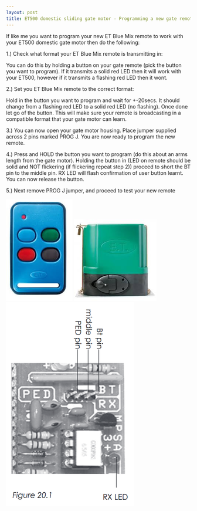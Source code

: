 ```yaml
---
layout: post
title: ET500 domestic sliding gate motor - Programming a new gate remote
---
```


If like me you want to program your new ET Blue Mix remote to work with your ET500 domestic gate motor then do the following:

1.) Check what format your ET Blue Mix remote is transmitting in:

You can do this by holding a button on your gate remote (pick the button you want to program). If it transmits a solid red LED then it will work with your ET500, however if it transmits a flashing red LED then it wont.

2.) Set you ET Blue Mix remote to the correct format:

Hold in the button you want to program and wait for +-20secs. It should change from a flashing red LED to a solid red LED (no flashing). Once done let go of the button. This will make sure your remote is broadcasting in a compatible format that your gate motor can learn.

3.) You can now open your gate motor housing. Place jumper supplied across 2 pins marked PROG J. You are now ready to program the new remote.

4.) Press and HOLD the button you want to program (do this about an arms length from the gate motor). Holding the button in (LED on remote should be solid and NOT flickering (if flickering repeat step 2)) proceed to short the BT pin to the middle pin. RX LED will flash confirmation of user button learnt. You can now release the button.

5.) Next remove PROG J jumper, and proceed to test your new remote 

![alt text](/images/bluemix.jpg "ET Systems - Bluemix Remote")
![alt text](/images/et500.jpg "ET Systems - ET500 domestic sliding gate motor")
![alt text](/images/et500board.jpg "ET Systems - ET500 board")
